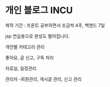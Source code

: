 # 개인 블로그 INCU

제작 기간 : 프론트 공부하면서 조금씩 4주, 백엔드 7일

jsp 연습용으로 완성도 떨어집니다. 

개인별 카테고리 관리

좋아요, 글 신고, 구독 처리

자료실, 일정관리

관리자 -회원관리, 게시글 관리, 신고 관리
